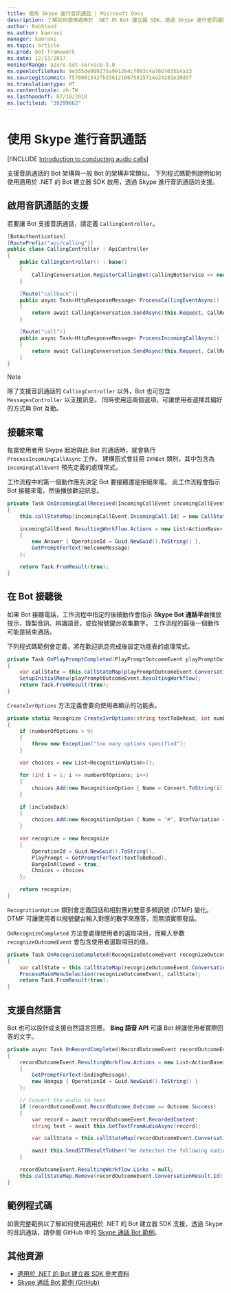 ```yaml
---
title: 使用 Skype 進行音訊通話 | Microsoft Docs
description: 了解如何使用適用於 .NET 的 Bot 建立器 SDK，透過 Skype 進行音訊通話。
author: RobStand
ms.author: kamrani
manager: kamrani
ms.topic: article
ms.prod: bot-framework
ms.date: 12/13/2017
monikerRange: azure-bot-service-3.0
ms.openlocfilehash: 9e555de909275a991294cf093c4a76b7035b4a13
ms.sourcegitcommit: f576981342fb3361216675815714e24281e20ddf
ms.translationtype: HT
ms.contentlocale: zh-TW
ms.lasthandoff: 07/18/2018
ms.locfileid: "39299662"
---
```

# <a name="conduct-audio-calls-with-skype"></a>使用 Skype 進行音訊通話

[!INCLUDE [Introduction to conducting audio calls](../includes/snippet-audio-call-intro.md)]

支援音訊通話的 Bot 架構與一般 Bot 的架構非常類似。 下列程式碼範例說明如何使用適用於 .NET 的 Bot 建立器 SDK 啟用，透過 Skype 進行音訊通話的支援。 

## <a name="enable-support-for-audio-calls"></a>啟用音訊通話的支援

若要讓 Bot 支援音訊通話，請定義 `CallingController`。

```cs
[BotAuthentication]
[RoutePrefix("api/calling")]
public class CallingController : ApiController
{
    public CallingController() : base()
    {
        CallingConversation.RegisterCallingBot(callingBotService => new IVRBot(callingBotService));
    }

    [Route("callback")]
    public async Task<HttpResponseMessage> ProcessCallingEventAsync()
    {
        return await CallingConversation.SendAsync(this.Request, CallRequestType.CallingEvent);
    }

    [Route("call")]
    public async Task<HttpResponseMessage> ProcessIncomingCallAsync()
    {
        return await CallingConversation.SendAsync(this.Request, CallRequestType.IncomingCall);
    }
}
```

> [!NOTE]
> 除了支援音訊通話的 `CallingController` 以外，Bot 也可包含 `MessagesController` 以支援訊息。 同時使用這兩個選項，可讓使用者選擇其偏好的方式與 Bot 互動。 <!-- docs on MessagesController are where? -->

##  <a name="answer-the-call"></a>接聽來電

每當使用者用 Skype 起始與此 Bot 的通話時，就會執行 `ProcessIncomingCallAsync` 工作。
建構函式會註冊 `IVRBot` 類別，其中包含為 `incomingCallEvent` 預先定義的處理常式。

工作流程中的第一個動作應先決定 Bot 要接聽還是拒絕來電。 此工作流程會指示 Bot 接聽來電，然後播放歡迎訊息。 

```cs
private Task OnIncomingCallReceived(IncomingCallEvent incomingCallEvent)
{
    this.callStateMap[incomingCallEvent.IncomingCall.Id] = new CallState(incomingCallEvent.IncomingCall.Participants);

    incomingCallEvent.ResultingWorkflow.Actions = new List<ActionBase>
    {
        new Answer { OperationId = Guid.NewGuid().ToString() },
        GetPromptForText(WelcomeMessage)
    };

    return Task.FromResult(true);
}
```

## <a name="after-the-bot-answers"></a>在 Bot 接聽後

如果 Bot 接聽電話，工作流程中指定的後續動作會指示 **Skype Bot 通話平台**播放提示，錄製音訊、辨識語音，或從撥號鍵台收集數字。 工作流程的最後一個動作可能是結束通話。 

下列程式碼範例會定義，將在歡迎訊息完成後設定功能表的處理常式。

```cs
private Task OnPlayPromptCompleted(PlayPromptOutcomeEvent playPromptOutcomeEvent)
{
    var callState = this.callStateMap[playPromptOutcomeEvent.ConversationResult.Id];
    SetupInitialMenu(playPromptOutcomeEvent.ResultingWorkflow);
    return Task.FromResult(true);
}
```

`CreateIvrOptions` 方法定義會要向使用者顯示的功能表。

```cs
private static Recognize CreateIvrOptions(string textToBeRead, int numberOfOptions, bool includeBack)
{
    if (numberOfOptions > 9)
    {
        throw new Exception("too many options specified");
    }

    var choices = new List<RecognitionOption>();

    for (int i = 1; i <= numberOfOptions; i++)
    {
        choices.Add(new RecognitionOption { Name = Convert.ToString(i), DtmfVariation = (char)('0' + i) });
    }

    if (includeBack)
    {
        choices.Add(new RecognitionOption { Name = "#", DtmfVariation = '#' });
    }

    var recognize = new Recognize
    {
        OperationId = Guid.NewGuid().ToString(),
        PlayPrompt = GetPromptForText(textToBeRead),
        BargeInAllowed = true,
        Choices = choices
    };

    return recognize;
}
```

`RecognitionOption` 類別會定義回話和相對應的雙音多頻訊號 (DTMF) 變化。 DTMF 可讓使用者以撥號鍵台輸入對應的數字來應答，而無須實際發話。

`OnRecognizeCompleted` 方法會處理使用者的選取項目，而輸入參數 `recognizeOutcomeEvent` 會包含使用者選取項目的值。

```cs
private Task OnRecognizeCompleted(RecognizeOutcomeEvent recognizeOutcomeEvent)
{
    var callState = this.callStateMap[recognizeOutcomeEvent.ConversationResult.Id];
    ProcessMainMenuSelection(recognizeOutcomeEvent, callState);
    return Task.FromResult(true);
}
```

## <a name="support-natural-language"></a>支援自然語言
Bot 也可以設計成支援自然語言回應。 **Bing 語音 API** 可讓 Bot 辨識使用者實際回答的文字。

```cs
private async Task OnRecordCompleted(RecordOutcomeEvent recordOutcomeEvent)
{
    recordOutcomeEvent.ResultingWorkflow.Actions = new List<ActionBase>
    {
        GetPromptForText(EndingMessage),
        new Hangup { OperationId = Guid.NewGuid().ToString() }
    };

    // Convert the audio to text
    if (recordOutcomeEvent.RecordOutcome.Outcome == Outcome.Success)
    {
        var record = await recordOutcomeEvent.RecordedContent;
        string text = await this.GetTextFromAudioAsync(record);

        var callState = this.callStateMap[recordOutcomeEvent.ConversationResult.Id];

        await this.SendSTTResultToUser("We detected the following audio: " + text, callState.Participants);
    }

    recordOutcomeEvent.ResultingWorkflow.Links = null;
    this.callStateMap.Remove(recordOutcomeEvent.ConversationResult.Id);
}
```

## <a name="sample-code"></a>範例程式碼

如需完整範例以了解如何使用適用於 .NET 的 Bot 建立器 SDK 支援，透過 Skype 的音訊通話，請參閱 GitHub 中的 <a href="https://github.com/Microsoft/BotBuilder-Samples/tree/master/CSharp/skype-CallingBot" target="_blank">Skype 通話 Bot 範例</a>。

## <a name="additional-resources"></a>其他資源

- <a href="/dotnet/api/?view=botbuilder-3.11.0" target="_blank">適用於 .NET 的 Bot 建立器 SDK 參考資料</a>
- <a href="https://github.com/Microsoft/BotBuilder-Samples/tree/master/CSharp/skype-CallingBot" target="_blank">Skype 通話 Bot 範例 (GitHub)</a>

